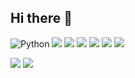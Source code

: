 ## Hi there 👋
![Python](https://img.shields.io/badge/Python-3776AB?style=flat&logo=python&logoColor=white)
<img src="https://img.shields.io/badge/swift-%23FA7343.svg?&style=for-the-badge&logo=swift&logoColor=white" />
<img src="https://img.shields.io/badge/flutter-%2302569B.svg?&style=for-the-badge&logo=flutter&logoColor=white" />
<img src="https://img.shields.io/badge/mysql-%234479A1.svg?&style=for-the-badge&logo=mysql&logoColor=white" />
<img src="https://img.shields.io/badge/xcode-%231575F9.svg?&style=for-the-badge&logo=xcode&logoColor=white" />
<img src="https://img.shields.io/badge/visual%20studio%20code-%23007ACC.svg?&style=for-the-badge&logo=visual%20studio%20code&logoColor=white" />
<img src="https://img.shields.io/badge/discord-%237289DA.svg?&style=for-the-badge&logo=discord&logoColor=white" />


<img src="https://img.shields.io/badge/instagram-%23E4405F.svg?&style=for-the-badge&logo=instagram&logoColor=white" />


<a href="mailto:example@gmail.com?subject=문의드립니다&body=안녕하세요!">
  <img src="https://img.shields.io/badge/gmail-%23EA4335.svg?&style=for-the-badge&logo=gmail&logoColor=white" />
</a>





<!--
**1gamseong/1gamseong** is a ✨ _special_ ✨ repository because its `README.md` (this file) appears on your GitHub profile.

Here are some ideas to get you started:

- 🔭 I’m currently working on ...
- 🌱 I’m currently learning ...
- 👯 I’m looking to collaborate on ...
- 🤔 I’m looking for help with ...
- 💬 Ask me about ...
- 📫 How to reach me: ...
- 😄 Pronouns: ...
- ⚡ Fun fact: ...
-->
